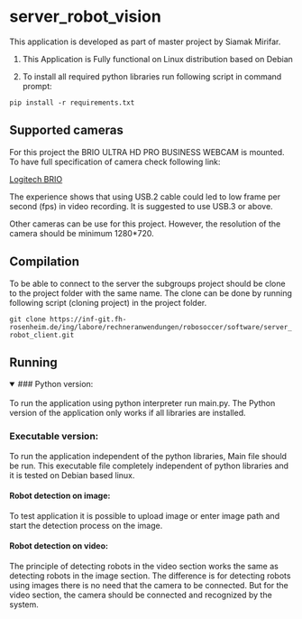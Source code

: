 # server_robot_vision

This application is developed as part of master project by Siamak Mirifar.

1. This Application is Fully functional on Linux distribution based on Debian

2. To install all required python libraries run following script in command prompt:

`pip install -r requirements.txt`

## Supported cameras

For this project the BRIO ULTRA HD PRO BUSINESS WEBCAM is mounted.
To have full  specification of camera check following link:

[Logitech BRIO](https://www.logitech.com/content/dam/logitech/vc/en_hk/pdf/Brio-Datasheet.pdf)

The experience shows that using USB.2 cable could led to low frame per second (fps) in video recording. It is suggested to use USB.3 or above.

Other cameras can be use for this project. However, the resolution of the camera should be minimum 1280*720.

## Compilation

To be able to connect to the server the subgroups project should be clone to the project folder with the same name. The clone can be done by running following script (cloning project) in the project folder.

`git clone https://inf-git.fh-rosenheim.de/ing/labore/rechneranwendungen/robosoccer/software/server_robot_client.git`

## Running

<details open>
<summary>### Python version:</summary>
<br>
To run the application using python interpreter run main.py. The Python version of the application only works if all libraries are installed.
</details>

### Executable version:

To run the application independent of the python libraries, Main file should be run. This executable file completely independent of python libraries and it is tested on Debian based linux.

#### Robot detection on image:
To test application it is possible to upload image or enter image path and start the detection process on the image.

#### Robot detection on video:
The principle of detecting robots in the video section works the same as detecting robots in the image section. The difference is for detecting robots using images there is no need that the camera to be connected. But for the video section, the camera should be connected and recognized by the system.
